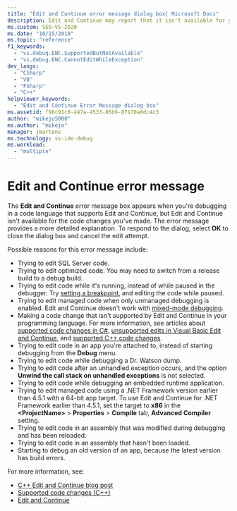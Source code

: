 ```yaml
---
title: "Edit and Continue error message dialog box| Microsoft Docs"
description: Edit and Continue may report that it isn't available for your code changes. This article provides possible reasons.
ms.custom: SEO-VS-2020
ms.date: "10/15/2018"
ms.topic: "reference"
f1_keywords:
  - "vs.debug.ENC.SupportedButNotAvailable"
  - "vs.debug.ENC.CannotEditWhileException"
dev_langs:
  - "CSharp"
  - "VB"
  - "FSharp"
  - "C++"
helpviewer_keywords:
  - "Edit and Continue Error Message dialog box"
ms.assetid: f98c91c0-447a-4533-85b6-87170a0dc4c3
author: "mikejo5000"
ms.author: "mikejo"
manager: jmartens
ms.technology: vs-ide-debug
ms.workload:
  - "multiple"
---
```

# Edit and Continue error message

The **Edit and Continue** error message box appears when you're debugging in a code language that supports Edit and Continue, but Edit and Continue isn't available for the code changes you've made. The error message provides a more detailed explanation. To respond to the dialog, select **OK** to close the dialog box and cancel the edit attempt.

Possible reasons for this error message include:

- Trying to edit SQL Server code.
- Trying to edit optimized code. You may need to switch from a release build to a debug build.
- Trying to edit code while it's running, instead of while paused in the debugger. Try [setting a breakpoint](../debugger/using-breakpoints.md), and editing the code while paused.
- Trying to edit managed code when only unmanaged debugging is enabled. Edit and Continue doesn't work with [mixed-mode debugging](../debugger/how-to-debug-in-mixed-mode.md).
- Making a code change that isn't supported by Edit and Continue in your programming language. For more information, see articles about [supported code changes in C#](supported-code-changes-csharp.md), [unsupported edits in Visual Basic Edit and Continue](supported-code-changes-csharp.md), and [supported C++ code changes](supported-code-changes-cpp.md).
- Trying to edit code in an app you're attached to, instead of starting debugging from the **Debug** menu.
- Trying to edit code while debugging a Dr. Watson dump.
- Trying to edit code after an unhandled exception occurs, and the option **Unwind the call stack on unhandled exceptions** is not selected.
- Trying to edit code while debugging an embedded runtime application.
- Trying to edit managed code using a .NET Framework version earlier than 4.5.1 with a 64-bit app target. To use Edit and Continue for .NET Framework earlier than 4.5.1, set the target to **x86** in the **\<ProjectName>** > **Properties** > **Compile** tab, **Advanced Compiler** setting.
- Trying to edit code in an assembly that was modified during debugging and has been reloaded.
- Trying to edit code in an assembly that hasn't been loaded.
- Starting to debug an old version of an app, because the latest version has build errors.

For more information, see:
- [C++ Edit and Continue blog post](https://devblogs.microsoft.com/cppblog/c-edit-and-continue-in-visual-studio-2015-update-3/)
- [Supported code changes (C++)](../debugger/supported-code-changes-cpp.md)
- [Edit and Continue](../debugger/edit-and-continue.md)